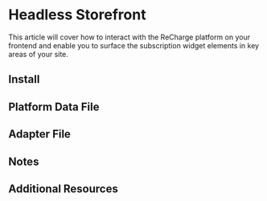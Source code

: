 # Headless Storefront

This article will cover how to interact with the ReCharge platform on your frontend and enable you to surface the subscription widget elements in key areas of your site.

## Install

## Platform Data File

## Adapter File

## Notes

## Additional Resources